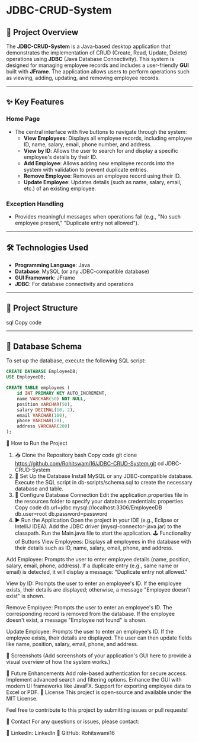 # JDBC-CRUD-System

## 📜 Project Overview

The **JDBC-CRUD-System** is a Java-based desktop application that demonstrates the implementation of CRUD (Create, Read, Update, Delete) operations using **JDBC** (Java Database Connectivity). This system is designed for managing employee records and includes a user-friendly **GUI** built with **JFrame**. The application allows users to perform operations such as viewing, adding, updating, and removing employee records.

---

## ✨ Key Features

### Home Page
- The central interface with five buttons to navigate through the system:
  - **View Employees**: Displays all employee records, including employee ID, name, salary, email, phone number, and address.
  - **View by ID**: Allows the user to search for and display a specific employee's details by their ID.
  - **Add Employee**: Allows adding new employee records into the system with validation to prevent duplicate entries.
  - **Remove Employee**: Removes an employee record using their ID.
  - **Update Employee**: Updates details (such as name, salary, email, etc.) of an existing employee.
  
### Exception Handling
- Provides meaningful messages when operations fail (e.g., "No such employee present," "Duplicate entry not allowed").

---

## 🛠️ Technologies Used

- **Programming Language**: Java
- **Database**: MySQL (or any JDBC-compatible database)
- **GUI Framework**: JFrame
- **JDBC**: For database connectivity and operations

---

## 📂 Project Structure


sql
Copy code

---

## 📄 Database Schema

To set up the database, execute the following SQL script:

```sql
CREATE DATABASE EmployeeDB;
USE EmployeeDB;

CREATE TABLE employees (
    id INT PRIMARY KEY AUTO_INCREMENT,
    name VARCHAR(50) NOT NULL,
    position VARCHAR(50),
    salary DECIMAL(10, 2),
    email VARCHAR(100),
    phone VARCHAR(20),
    address VARCHAR(200)
);
```
🚀 How to Run the Project
1. 📥 Clone the Repository
bash
Copy code
git clone https://github.com/Rohitswami16/JDBC-CRUD-System.git
cd JDBC-CRUD-System
2. 🔧 Set Up the Database
Install MySQL or any JDBC-compatible database.
Execute the SQL script in db-scripts/schema.sql to create the necessary database and table.
3. 🔧 Configure Database Connection
Edit the application.properties file in the resources folder to specify your database credentials:
properties
Copy code
db.url=jdbc:mysql://localhost:3306/EmployeeDB
db.user=root
db.password=password
4. ▶️ Run the Application
Open the project in your IDE (e.g., Eclipse or IntelliJ IDEA).
Add the JDBC driver (mysql-connector-java.jar) to the classpath.
Run the Main.java file to start the application.
🕹️ Functionality of Buttons
View Employees: Displays all employees in the database with their details such as ID, name, salary, email, phone, and address.

Add Employee: Prompts the user to enter employee details (name, position, salary, email, phone, address). If a duplicate entry (e.g., same name or email) is detected, it will display a message: "Duplicate entry not allowed."

View by ID: Prompts the user to enter an employee's ID. If the employee exists, their details are displayed; otherwise, a message "Employee doesn't exist" is shown.

Remove Employee: Prompts the user to enter an employee's ID. The corresponding record is removed from the database. If the employee doesn't exist, a message "Employee not found" is shown.

Update Employee: Prompts the user to enter an employee's ID. If the employee exists, their details are displayed. The user can then update fields like name, position, salary, email, phone, and address.

📸 Screenshots
(Add screenshots of your application's GUI here to provide a visual overview of how the system works.)

🚀 Future Enhancements
Add role-based authentication for secure access.
Implement advanced search and filtering options.
Enhance the GUI with modern UI frameworks like JavaFX.
Support for exporting employee data to Excel or PDF.
📜 License
This project is open-source and available under the MIT License.

Feel free to contribute to this project by submitting issues or pull requests!

📧 Contact
For any questions or issues, please contact:

🔗 LinkedIn: LinkedIn
🐙 GitHub: Rohitswami16
